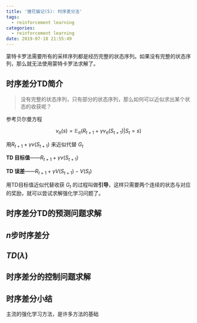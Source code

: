 ```yaml
---
title: '狸花猫记(5): 时序差分法'
tags:
  - reinforcement learning
categories:
  - reinforcement learning
date: 2019-07-18 21:55:49
---
```


蒙特卡罗法需要所有的采样序列都是经历完整的状态序列。如果没有完整的状态序列，那么就无法使用蒙特卡罗法求解了。

## 时序差分TD简介

> 没有完整的状态序列，只有部分的状态序列，那么如何可以近似求出某个状态的收获呢？

参考贝尔曼方程

$$
v_{\pi}(s) = \mathbb{E}_{\pi}(R_{t+1} + \gamma v_{\pi}(S_{t+1}) | S_t=s)
$$

用$R_{t+1} + \gamma v(S_{t+1})$ 来近似代替 $G_t$

**TD 目标值**——$R_{t+1} + \gamma v(S_{t+1})$

**TD 误差**——$R_{t+1} + \gamma V(S_{t+1}) -V(S_t)$

用TD目标值近似代替收获 $G_t$ 的过程叫做**引导**，这样只需要两个连续的状态与对应的奖励，就可以尝试求解强化学习问题了。

## 时序差分TD的预测问题求解

## $n$步时序差分

## $TD(\lambda)$

## 时序差分的控制问题求解

## 时序差分小结

主流的强化学习方法，是许多方法的基础
